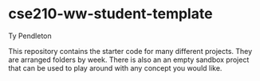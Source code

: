 # cse210-ww-student-template
Ty Pendleton

This repository contains the starter code for many different projects. They are arranged folders by week. There is also an an empty sandbox project that can be used to play around with any concept you would like.
